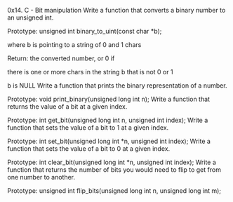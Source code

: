 0x14. C - Bit manipulation Write a function that converts a binary number to an unsigned int.

Prototype: unsigned int binary_to_uint(const char *b);

where b is pointing to a string of 0 and 1 chars

Return: the converted number, or 0 if

there is one or more chars in the string b that is not 0 or 1

b is NULL Write a function that prints the binary representation of a number.

Prototype: void print_binary(unsigned long int n); Write a function that returns the value of a bit at a given index.

Prototype: int get_bit(unsigned long int n, unsigned int index); Write a function that sets the value of a bit to 1 at a given index.

Prototype: int set_bit(unsigned long int *n, unsigned int index); Write a function that sets the value of a bit to 0 at a given index.

Prototype: int clear_bit(unsigned long int *n, unsigned int index); Write a function that returns the number of bits you would need to flip to get from one number to another.

Prototype: unsigned int flip_bits(unsigned long int n, unsigned long int m);
